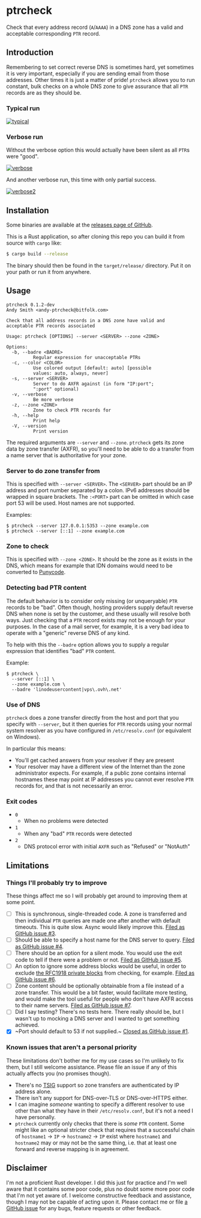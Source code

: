 # ptrcheck

Check that every address record (`A`/`AAAA`) in a DNS zone has a valid and
acceptable corresponding `PTR` record.

## Introduction

Remembering to set correct reverse DNS is sometimes hard, yet sometimes it is
very important, especially if you are sending email from those addresses.
Other times it is just a matter of pride! `ptrcheck` allows you to run
constant, bulk checks on a whole DNS zone to give assurance that all `PTR`
records are as they should be.

### Typical run

[![typical]](https://raw.githubusercontent.com/grifferz/ptrcheck-rs/refs/heads/main/doc/ptrcheck-typical.svg)

[typical]:
  doc/ptrcheck-typical.svg
  "Output of a typical run of ptrcheck. Click/tap to scale or copy/paste text"

### Verbose run

Without the verbose option this would actually have been silent as all `PTR`s
were "good".

[![verbose]](https://raw.githubusercontent.com/grifferz/ptrcheck-rs/refs/heads/main/doc/ptrcheck-verbose.svg)

[verbose]:
  doc/ptrcheck-verbose.svg
  "Output of a verbose run of ptrcheck. Click/tap to scale or copy/paste text"

And another verbose run, this time with only partial success.

[![verbose2]](https://raw.githubusercontent.com/grifferz/ptrcheck-rs/refs/heads/main/doc/ptrcheck-verbose2.svg)

[verbose2]:
  doc/ptrcheck-verbose2.svg
  "Output of a verbose run of ptrcheck, showing only partial success. Click/tap to scale or copy/paste text"

## Installation

Some binaries are available at the
[releases page of GitHub](https://github.com/grifferz/ptrcheck-rs/releases).

This is a Rust application, so after cloning this repo you can build it from
source with `cargo` like:

```bash
$ cargo build --release
```

The binary should then be found in the `target/release/` directory. Put it on
your path or run it from anywhere.

## Usage

```
ptrcheck 0.1.2-dev
Andy Smith <andy-ptrcheck@bitfolk.com>

Check that all address records in a DNS zone have valid and
acceptable PTR records associated

Usage: ptrcheck [OPTIONS] --server <SERVER> --zone <ZONE>

Options:
  -b, --badre <BADRE>
          Regular expression for unacceptable PTRs
  -c, --color <COLOR>
          Use colored output [default: auto] [possible
          values: auto, always, never]
  -s, --server <SERVER>
          Server to do AXFR against (in form "IP:port";
          ":port" optional)
  -v, --verbose
          Be more verbose
  -z, --zone <ZONE>
          Zone to check PTR records for
  -h, --help
          Print help
  -V, --version
          Print version
```

The required arguments are `--server` and `--zone`. `ptrcheck` gets its zone
data by zone transfer (AXFR), so you'll need to be able to do a transfer from
a name server that is authoritative for your zone.

### Server to do zone transfer from

This is specified with `--server <SERVER>`. The `<SERVER>` part should be an
IP address and port number separated by a colon. IPv6 addresses should be
wrapped in square brackets. The `:<PORT>` part can be omitted in which case
port 53 will be used. Host names are not supported.

Examples:

```
$ ptrcheck --server 127.0.0.1:5353 --zone example.com
$ ptrcheck --server [::1] --zone example.com
```

### Zone to check

This is specified with `--zone <ZONE>`. It should be the zone as it exists in
the DNS, which means for example that IDN domains would need to be converted
to [Punycode](https://en.wikipedia.org/wiki/Punycode).

### Detecting bad PTR content

The default behavior is to consider only missing (or unqueryable) `PTR`
records to be "bad". Often though, hosting providers supply default reverse
DNS when none is set by the customer, and these usually will resolve both
ways. Just checking that a `PTR` record exists may not be enough for your
purposes. In the case of a mail server, for example, it is a very bad idea to
operate with a "generic" reverse DNS of any kind.

To help with this the `--badre` option allows you to supply a regular
expression that identifies "bad" `PTR` content.

Example:

```
$ ptrcheck \
  --server [::1] \
  --zone example.com \
  --badre 'linodeusercontent|vps\.ovh\.net'
```

### Use of DNS

`ptrcheck` does a zone transfer directly from the host and port that you
specify with `--server`, but it then queries for `PTR` records using your
normal system resolver as you have configured in `/etc/resolv.conf` (or
equivalent on Windows).

In particular this means:

- You'll get cached answers from your resolver if they are present
- Your resolver may have a different view of the Internet than the zone
  administrator expects. For example, if a public zone contains internal
  hostnames these may point at IP addresses you cannot ever resolve `PTR`
  records for, and that is not necessarily an error.

### Exit codes

- `0`
  - When no problems were detected
- `1`
  - When any "bad" `PTR` records were detected
- `2`
  - DNS protocol error with initial `AXFR` such as "Refused" or "NotAuth"

## Limitations

### Things I'll probably try to improve

These things affect me so I will probably get around to improving them at some
point.

- [ ] This is synchronous, single-threaded code. A zone is transferred and
      then individual `PTR` queries are made one after another with default
      timeouts. This is quite slow. Async would likely improve this.
      [Filed as GitHub issue #3](https://github.com/grifferz/ptrcheck-rs/issues/3).
- [ ] Should be able to specify a host name for the DNS server to query.
      [Filed as GitHub issue #4](https://github.com/grifferz/ptrcheck-rs/issues/4).
- [ ] There should be an option for a silent mode. You would use the exit code
      to tell if there were a problem or not.
      [Filed as GitHub issue #5](https://github.com/grifferz/ptrcheck-rs/issues/5).
- [ ] An option to ignore some address blocks would be useful, in order to
      exclude
      [the RFC1918 private blocks](https://en.wikipedia.org/wiki/Private_network#Private_IPv4_addresses)
      from checking, for example.
      [Filed as GitHub issue #6](https://github.com/grifferz/ptrcheck-rs/issues/6).
- [ ] Zone content should be optionally obtainable from a file instead of a
      zone transfer. This would be a bit faster, would facilitate more
      testing, and would make the tool useful for people who don't have AXFR
      access to their name servers.
      [Filed as GitHub issue #7](https://github.com/grifferz/ptrcheck-rs/issues/7).
- [ ] Did I say testing? There's no tests here. There really should be, but I
      wasn't up to mocking a DNS server and I wanted to get something
      achieved.
- [x] ~Port should default to 53 if not supplied.~
      [Closed as GitHub issue #1](https://github.com/grifferz/ptrcheck-rs/issues/1).

### Known issues that aren't a personal priority

These limitations don't bother me for my use cases so I'm unlikely to fix
them, but I still welcome assistance. Please file an issue if any of this
actually affects you (no promises though).

- There's no [TSIG](https://en.wikipedia.org/wiki/TSIG) support so zone
  transfers are authenticated by IP address alone.
- There isn't any support for DNS-over-TLS or DNS-over-HTTPS either.
- I can imagine _someone_ wanting to specify a different resolver to use other
  than what they have in their `/etc/resolv.conf`, but it's not a need I have
  personally.
- `ptrcheck` currently only checks that there is _some_ `PTR` content. Some
  might like an optional stricter check that requires that a successful chain
  of `hostname1` → `IP` → `hostname2` → `IP` exist where `hostname1` and
  `hostname2` may or may not be the same thing, i.e. that at least one forward
  and reverse mapping is in agreement.

## Disclaimer

I'm not a proficient Rust developer. I did this just for practice and I'm well
aware that it contains some poor code, plus no doubt some more poor code that
I'm not yet aware of. I welcome constructive feedback and assistance, though I
may not be capable of acting upon it. Please contact me or file
[a GitHub issue](https://github.come/grifferz/ptrcheck-rs/issues) for any
bugs, feature requests or other feedback.
